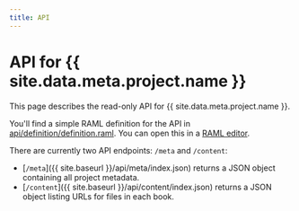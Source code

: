 ```yaml
---
title: API
---
```


# API for {{ site.data.meta.project.name }}

This page describes the read-only API for {{ site.data.meta.project.name }}.

You'll find a simple RAML definition for the API in [api/definition/definition.raml](https://github.com/electricbookworks/electric-book/tree/api-poc/_api/definition). You can open this in a [RAML editor](https://rawgit.com/mulesoft/api-designer/master/dist/index.html#/?xDisableProxy=true).

There are currently two API endpoints: `/meta` and `/content`:

- [`/meta`]({{ site.baseurl }}/api/meta/index.json) returns a JSON object containing all project metadata.
- [`/content`]({{ site.baseurl }}/api/content/index.json) returns a JSON object listing URLs for files in each book.
